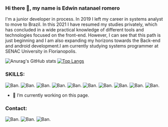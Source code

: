 ### Hi there 👋, my name is Edwin natanael romero
I'm a junior developer in  process. In 2019 I left my career in systems analyst to move to Brazil. In this 2021 I have resumed my studies privately, which has concluded in a wide practical knowledge of different tools and technologies focused on the front-end. However, I can see that this path is just beginning and I am also expanding my horizons towards the Back-end and android development.I am currently studying systems programmer at SENAC University in Florianopolis.

![Anurag's GitHub stats](https://github-readme-stats.vercel.app/api?username=edwromero&show_icons=true&theme=radical)
[![Top Langs](https://github-readme-stats.vercel.app/api/top-langs/?username=edwromero&layout=compact&theme=radical)](https://github.com/anuraghazra/github-readme-stats)

### SKILLS: 
  ![Ban](https://img.shields.io/badge/Java-ED8B00?style=for-the-badge&logo=java&logoColor=white).
  ![Ban](https://img.shields.io/badge/C%23-239120?style=for-the-badge&logo=c-sharp&logoColor=white).
  ![Ban](https://img.shields.io/badge/HTML-239120?style=for-the-badge&logo=html5&logoColor=white).
  ![Ban](https://img.shields.io/badge/PHP-777BB4?style=for-the-badge&logo=php&logoColor=white).
  ![Ban](https://img.shields.io/badge/HTML-239120?style=for-the-badge&logo=html5&logoColor=white).
  ![Ban](https://img.shields.io/badge/HTML5-E34F26?style=for-the-badge&logo=html5&logoColor=white).
  ![Ban](https://img.shields.io/badge/CSS3-1572B6?style=for-the-badge&logo=css3&logoColor=white).
  ![Ban](https://img.shields.io/badge/JavaScript-F7DF1E?style=for-the-badge&logo=javascript&logoColor=black).
  ![Ban](https://img.shields.io/badge/Node.js-43853D?style=for-the-badge&logo=node.js&logoColor=white).
  ![Ban](https://img.shields.io/badge/Bootstrap-563D7C?style=for-the-badge&logo=bootstrap&logoColor=white).
  

- 🔭 I’m currently working on this page. 




### Contact:
  ![Ban](https://img.shields.io/badge/LinkedIn-0077B5?style=for-the-badge&logo=linkedin&logoColor=white).
	![Ban](https://img.shields.io/badge/WhatsApp-25D366?style=for-the-badge&logo=whatsapp&logoColor=white).
  ![Ban](https://img.shields.io/badge/WhatsApp-25D366?style=for-the-badge&logo=whatsapp&logoColor=white).
  
